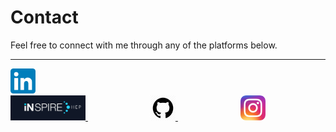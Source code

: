 # Contact  

Feel free to connect with me through any of the platforms below.  

<hr>

<p>
<a href="https://www.linkedin.com/in/ryan-marin-6ba800171" target="_blank" style="margin-right: 1000px;">
  <img src="linkedi.png" width="40">
</a>

<a href="https://inspirehep.net/authors/2853393" target="_blank" style="margin-right: 100px;">
  <img src="inspireHEP.jpg" width="120">
</a>

<a href="https://github.com/813ram" target="_blank" style="margin-right: 100px;">
  <img src="githubicon.webp" width="40">
</a>

<a href="https://instagram.com/ryanamarin" target="_blank">
  <img src="instagram.png" width="40">
</a>
</p>
